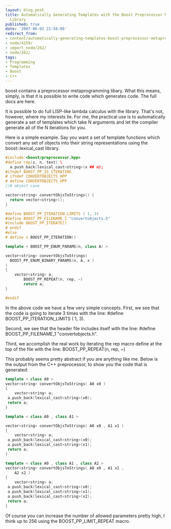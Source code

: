```yaml
---
layout: blog_post
title: Automatically Generating Templates with the Boost Preprocessor Metaprogramming
  Library
published: true
date: '2007-06-02 21:58:06'
redirect_from:
- content/automatically-generating-templates-boost-preprocessor-metaprogramming-library/
- node/4259/
- import_node/262/
- node/262/
tags:
- Programming
- Templates
- Boost
- C++
---
```


boost contains a preprocessor metaprogramming libary. What this means, simply, is that it is possible to write code which generates code. The full docs are here.

It is possible to do full LISP-like lambda calculus with the library. That's not, however, where my interests lie. For me, the practical use is to automatically generate a set of templates which take N arguments and let the compiler generate all of the N iterations for you.

Here is a simple example. Say you want a set of template functions which convert any set of objects into their string representations using the boost::lexical_cast library.

```cpp
#include <boost/preprocessor.hpp>
#define rep(z, n, text) \ 
  a.push_back(lexical_cast<string>(x ## n);
#ifndef BOOST_PP_IS_ITERATING
# ifndef CONVERTOBJECTS_HPP
# define CONVERTOBJECTS_HPP
//0 object case

vector<string> convertObjsToStrings() { 
  return vector<string>(); 
}

#define BOOST_PP_ITERATION_LIMITS ( 1, 3)
#define BOOST_PP_FILENAME_1 "convertobjects.h"
#include BOOST_PP_ITERATE()
# endif
#else
# define n BOOST_PP_ITERATION()

template < BOOST_PP_ENUM_PARAMS(n, class A) >

vector<string> convertObjsToStrings(
  BOOST_PP_ENUM_BINARY_PARAMS(n, A, x ) 
)
{
    vector<string> a;
        BOOST_PP_REPEAT(n, rep, ~)
        return a;
}

#endif
```

In the above code we have a few very simple concepts. First, we see that the code is going to iterate 3 times with the line: #define BOOST_PP_ITERATION_LIMITS ( 1, 3).

Second, we see that the header file includes itself with the line: #define BOOST_PP_FILENAME_1 "convertobjects.h".

Third, we accomplish the real work by iterating the rep macro define at the top of the file with the line: BOOST_PP_REPEAT(n, rep, ~)

This probably seems pretty abstract if you are anything like me. Below is the output from the C++ preprocessor, to show you the code that is generated:

```cpp
template < class A0 >
vector<string> convertObjsToStrings( A0 x0 )
{
    vector<string> a;
 a.push_back(lexical_cast<string>(x0);
 return a;
}

template < class A0 , class A1 >

vector<string> convertObjsToStrings( A0 x0 , A1 x1 )
{
    vector<string> a;
 a.push_back(lexical_cast<string>(x0);
 a.push_back(lexical_cast<string>(x1);
 return a;
}

template < class A0 , class A1 , class A2 >
vector<string> convertObjsToStrings( A0 x0 , A1 x1 ,
    A2 x2 )
{
    vector<string> a;
 a.push_back(lexical_cast<string>(x0);
 a.push_back(lexical_cast<string>(x1);
 a.push_back(lexical_cast<string>(x2);
 return a;
}
```


Of course you can increase the number of allowed parameters pretty high, I think up to 256 using the BOOST_PP_LIMIT_REPEAT macro.

